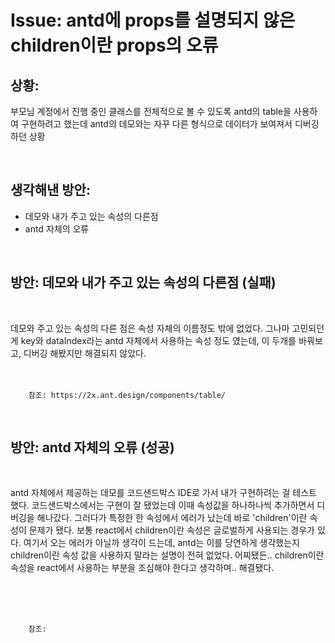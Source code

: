 <!-- 
author: Dailyscat
purpose: issue arrange
rules:
 (1) 헤더와 문단사이 
    <br/>
    <br/>
 (2) 코드가 작성되는 부분은 >로 정리
 (3) 참조는 해당 내용 바로 아래 
    <br/>
    <br/>
 (4) 명령어는 bold
 (5) 방안은 ## 안의 과정은 ###
-->

# Issue: antd에 props를 설명되지 않은 children이란 props의 오류

## 상황: 
부모님 계정에서 진행 중인 클래스를 전체적으로 볼 수 있도록
antd의 table을 사용하여 구현하려고 했는데
antd의 데모와는 자꾸 다른 형식으로 데이터가 보여져서 
디버깅하던 상황

<br/>

## 생각해낸 방안:
+ 데모와 내가 주고 있는 속성의 다른점
+ antd 자체의 오류


<br/>

## 방안: 데모와 내가 주고 있는 속성의 다른점 (실패)
<br/>
  
  데모와 주고 있는 속성의 다른 점은 속성 자체의 이름정도 밖에 없었다.
  그나마 고민되던 게 key와 dataIndex라는 antd 자체에서 사용하는
  속성 정도 였는데, 이 두개를 바꿔보고, 디버깅 해봤지만 해결되지 않았다.
<br/>
<br/>
<br/>

        참조: https://2x.ant.design/components/table/
        
<br/>

## 방안: antd 자체의 오류 (성공)
<br/>
  
  antd 자체에서 제공하는 데모를 코드샌드박스 IDE로 가서 내가 구현하려는 걸 테스트 했다. 코드샌드박스에서는 구현이 잘 됐었는데 이때 속성값을 하나하나씩 추가하면서 디버깅을 해나갔다.
  그러다가 특정한 한 속성에서 에러가 났는데 바로 'children'이란 속성이 문제가 됐다.
  보통 react에서 children이란 속성은 글로벌하게 사용되는 경우가 있다.
  여기서 오는 에러가 아닐까 생각이 드는데, antd는 이를 당연하게 생각했는지 children이란 속성 값을 사용하지 말라는 설명이 전혀 없었다.
  어찌됐든.. children이란 속성을 react에서 사용하는 부분을 조심해야 한다고 생각하며.. 해결됐다.
  
<br/>
<br/>
<br/>

        참조:

<br/>

